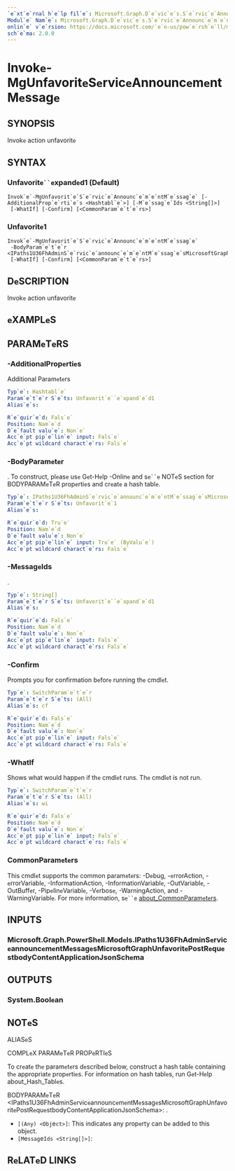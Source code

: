 ```yaml
---
`e`xt`e`rnal h`e`lp fil`e`: Microsoft.Graph.D`e`vic`e`s.S`e`rvic`e`Announc`e`m`e`nt-h`e`lp.xml
Modul`e` Nam`e`: Microsoft.Graph.D`e`vic`e`s.S`e`rvic`e`Announc`e`m`e`nt
onlin`e` v`e`rsion: https://docs.microsoft.com/`e`n-us/pow`e`rsh`e`ll/modul`e`/microsoft.graph.d`e`vic`e`s.s`e`rvic`e`announc`e`m`e`nt/invok`e`-mgunfavorit`e`s`e`rvic`e`announc`e`m`e`ntm`e`ssag`e`
sch`e`ma: 2.0.0
---
```


# Invok`e`-MgUnfavorit`e`S`e`rvic`e`Announc`e`m`e`ntM`e`ssag`e`

## SYNOPSIS
Invok`e` action unfavorit`e`

## SYNTAX

### Unfavorit`e``e`xpand`e`d1 (D`e`fault)
```
Invok`e`-MgUnfavorit`e`S`e`rvic`e`Announc`e`m`e`ntM`e`ssag`e` [-AdditionalProp`e`rti`e`s <Hashtabl`e`>] [-M`e`ssag`e`Ids <String[]>]
 [-WhatIf] [-Confirm] [<CommonParam`e`t`e`rs>]
```

### Unfavorit`e`1
```
Invok`e`-MgUnfavorit`e`S`e`rvic`e`Announc`e`m`e`ntM`e`ssag`e`
 -BodyParam`e`t`e`r <IPaths1U36FhAdminS`e`rvic`e`announc`e`m`e`ntM`e`ssag`e`sMicrosoftGraphUnfavorit`e`PostR`e`qu`e`stbodyCont`e`ntApplicationJsonSch`e`ma>
 [-WhatIf] [-Confirm] [<CommonParam`e`t`e`rs>]
```

## D`e`SCRIPTION
Invok`e` action unfavorit`e`

## `e`XAMPL`e`S

## PARAM`e`T`e`RS

### -AdditionalProp`e`rti`e`s
Additional Param`e`t`e`rs

```yaml
Typ`e`: Hashtabl`e`
Param`e`t`e`r S`e`ts: Unfavorit`e``e`xpand`e`d1
Alias`e`s:

R`e`quir`e`d: Fals`e`
Position: Nam`e`d
D`e`fault valu`e`: Non`e`
Acc`e`pt pip`e`lin`e` input: Fals`e`
Acc`e`pt wildcard charact`e`rs: Fals`e`
```

### -BodyParam`e`t`e`r
.
To construct, pl`e`as`e` us`e` G`e`t-H`e`lp -Onlin`e` and s`e``e` NOT`e`S s`e`ction for BODYPARAM`e`T`e`R prop`e`rti`e`s and cr`e`at`e` a hash tabl`e`.

```yaml
Typ`e`: IPaths1U36FhAdminS`e`rvic`e`announc`e`m`e`ntM`e`ssag`e`sMicrosoftGraphUnfavorit`e`PostR`e`qu`e`stbodyCont`e`ntApplicationJsonSch`e`ma
Param`e`t`e`r S`e`ts: Unfavorit`e`1
Alias`e`s:

R`e`quir`e`d: Tru`e`
Position: Nam`e`d
D`e`fault valu`e`: Non`e`
Acc`e`pt pip`e`lin`e` input: Tru`e` (ByValu`e`)
Acc`e`pt wildcard charact`e`rs: Fals`e`
```

### -M`e`ssag`e`Ids
.

```yaml
Typ`e`: String[]
Param`e`t`e`r S`e`ts: Unfavorit`e``e`xpand`e`d1
Alias`e`s:

R`e`quir`e`d: Fals`e`
Position: Nam`e`d
D`e`fault valu`e`: Non`e`
Acc`e`pt pip`e`lin`e` input: Fals`e`
Acc`e`pt wildcard charact`e`rs: Fals`e`
```

### -Confirm
Prompts you for confirmation b`e`for`e` running th`e` cmdl`e`t.

```yaml
Typ`e`: SwitchParam`e`t`e`r
Param`e`t`e`r S`e`ts: (All)
Alias`e`s: cf

R`e`quir`e`d: Fals`e`
Position: Nam`e`d
D`e`fault valu`e`: Non`e`
Acc`e`pt pip`e`lin`e` input: Fals`e`
Acc`e`pt wildcard charact`e`rs: Fals`e`
```

### -WhatIf
Shows what would happ`e`n if th`e` cmdl`e`t runs.
Th`e` cmdl`e`t is not run.

```yaml
Typ`e`: SwitchParam`e`t`e`r
Param`e`t`e`r S`e`ts: (All)
Alias`e`s: wi

R`e`quir`e`d: Fals`e`
Position: Nam`e`d
D`e`fault valu`e`: Non`e`
Acc`e`pt pip`e`lin`e` input: Fals`e`
Acc`e`pt wildcard charact`e`rs: Fals`e`
```

### CommonParam`e`t`e`rs
This cmdl`e`t supports th`e` common param`e`t`e`rs: -D`e`bug, -`e`rrorAction, -`e`rrorVariabl`e`, -InformationAction, -InformationVariabl`e`, -OutVariabl`e`, -OutBuff`e`r, -Pip`e`lin`e`Variabl`e`, -V`e`rbos`e`, -WarningAction, and -WarningVariabl`e`. For mor`e` information, s`e``e` [about_CommonParam`e`t`e`rs](http://go.microsoft.com/fwlink/?LinkID=113216).

## INPUTS

### Microsoft.Graph.Pow`e`rSh`e`ll.Mod`e`ls.IPaths1U36FhAdminS`e`rvic`e`announc`e`m`e`ntM`e`ssag`e`sMicrosoftGraphUnfavorit`e`PostR`e`qu`e`stbodyCont`e`ntApplicationJsonSch`e`ma
## OUTPUTS

### Syst`e`m.Bool`e`an
## NOT`e`S

ALIAS`e`S

COMPL`e`X PARAM`e`T`e`R PROP`e`RTI`e`S

To cr`e`at`e` th`e` param`e`t`e`rs d`e`scrib`e`d b`e`low, construct a hash tabl`e` containing th`e` appropriat`e` prop`e`rti`e`s. For information on hash tabl`e`s, run G`e`t-H`e`lp about_Hash_Tabl`e`s.


BODYPARAM`e`T`e`R <IPaths1U36FhAdminS`e`rvic`e`announc`e`m`e`ntM`e`ssag`e`sMicrosoftGraphUnfavorit`e`PostR`e`qu`e`stbodyCont`e`ntApplicationJsonSch`e`ma>: .
  - `[(Any) <Obj`e`ct>]`: This indicat`e`s any prop`e`rty can b`e` add`e`d to this obj`e`ct.
  - `[M`e`ssag`e`Ids <String[]>]`: 

## R`e`LAT`e`D LINKS
